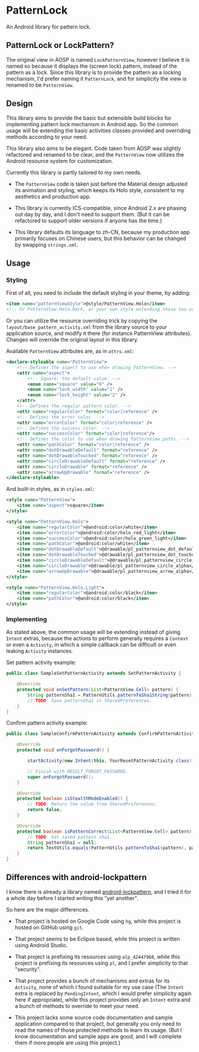# PatternLock

An Android library for pattern lock.

## PatternLock or LockPattern?

The original view in AOSP is named `LockPatternView`, however I believe it is named so because it displays the (screen lock) pattern, instead of the pattern as a lock. Since this library is to provide the pattern as a locking mechanism, I'd prefer naming it `PatternLock`, and for simplicity the view is renamed to be `PatternView`.

## Design

This library aims to provide the basic but extensible build blocks for implementing pattern lock mechanism in Android app. So the common usage will be extending the basic activities classes provided and overriding methods according to your need.

This library also aims to be elegant. Code taken from AOSP was slightly refactored and renamed to be clear, and the `PatternView` now utilizes the Android resource system for customization.

Currently this library is partly tailored to my own needs.

* The `PatternView` code is taken just before the Material design adjusted its animation and styling, which keeps its Holo style, consistent to my aesthetics and production app.

* This library is currently ICS-compatible, since Android 2.x are phasing out day by day, and I don't need to support them. (But it can be refactored to support older versions if anyone has the time.)

*  This library defaults its language to zh-CN, because my production app primarily focuses on Chinese users, but this behavior can be changed by swapping `strings.xml`.

## Usage

### Styling

First of all, you need to include the default styling in your theme, by adding:

``` xml
<item name="patternViewStyle">@style/PatternView.Holo</item>
<!-- Or PatternView.Holo.Dark, or your own style extending these two or not. -->
```

Or you can utilize the resource overriding trick by copying the `layout/base_pattern_activity.xml` from the library source to your application source, and modify it there (for instance PatternView attributes). Changes will override the original layout in this library.

Available `PatternView` attributes are, as in `attrs.xml`:

``` xml
<declare-styleable name="PatternView">
    <!-- Defines the aspect to use when drawing PatternView. -->
    <attr name="aspect">
        <!-- Square; the default value. -->
        <enum name="square" value="0" />
        <enum name="lock_width" value="1" />
        <enum name="lock_height" value="2" />
    </attr>
    <!-- Defines the regular pattern color. -->
    <attr name="regularColor" format="color|reference" />
    <!-- Defines the error color. -->
    <attr name="errorColor" format="color|reference" />
    <!-- Defines the success color. -->
    <attr name="successColor" format="color|reference"/>
    <!-- Defines the color to use when drawing PatternView paths. -->
    <attr name="pathColor" format="color|reference" />
    <attr name="dotDrawableDefault" format="reference" />
    <attr name="dotDrawableTouched" format="reference" />
    <attr name="circleDrawableDefault" format="reference" />
    <attr name="circleDrawable" format="reference" />
    <attr name="arrowUpDrawable" format="reference" />
</declare-styleable>
```

And built-in styles, as in `styles.xml`:

``` xml
<style name="PatternView">
    <item name="aspect">square</item>
</style>

<style name="PatternView.Holo">
    <item name="regularColor">@android:color/white</item>
    <item name="errorColor">@android:color/holo_red_light</item>
    <item name="successColor">@android:color/holo_green_light</item>
    <item name="pathColor">@android:color/white</item>
    <item name="dotDrawableDefault">@drawable/pl_patternview_dot_default</item>
    <item name="dotDrawableTouched">@drawable/pl_patternview_dot_touched</item>
    <item name="circleDrawableDefault">@drawable/pl_patternview_circle_default_alpha</item>
    <item name="circleDrawable">@drawable/pl_patternview_circle_alpha</item>
    <item name="arrowUpDrawable">@drawable/pl_patternview_arrow_alpha</item>
</style>

<style name="PatternView.Holo.Light">
    <item name="regularColor">@android:color/black</item>
    <item name="pathColor">@android:color/black</item>
</style>
```

### Implementing

As stated above, the common usage will be extending instead of giving `Intent` extras, because the actions to perform generally requires a `Context` or even a `Activity`, in which a simple callback can be difficult or even leaking `Activity` instances.

Set pattern activity example:

``` java
public class SampleSetPatternActivity extends SetPatternActivity {

    @Override
    protected void onSetPattern(List<PatternView.Cell> pattern) {
        String patternSha1 = PatternUtils.patternToSha1String(pattern);
        // TODO: Save patternSha1 in SharedPreferences.
    }
}
```

Confirm pattern activity example:

``` java
public class SampleConfirmPatternActivity extends ConfirmPatternActivity {

    @Override
    protected void onForgotPassword() {

        startActivity(new Intent(this, YourResetPatternActivity.class));

        // Finish with RESULT_FORGOT_PASSWORD.
        super.onForgotPassword();
    }

    @Override
    protected boolean isStealthModeEnabled() {
        // TODO: Return the value from SharedPreferences.
        return false;
    }

    @Override
    protected boolean isPatternCorrect(List<PatternView.Cell> pattern) {
        // TODO: Get saved pattern sha1.
        String patternSha1 = null;
        return TextUtils.equals(PatternUtils.patternToSha1(pattern), patternSha1);
    }
}
```

## Differences with android-lockpattern

I know there is already a library named [android-lockpattern](https://code.google.com/p/android-lockpattern/), and I tried it for a whole day before I started writing this "yet another".

 So here are the major differences.

* That project is hosted on Google Code using `hg`, while this project is hosted on GitHub using `git`.

* That project seems to be Eclipse based, while this project is written using Android Studio.

* That project is prefixing its resources using `alp_42447968`, while this project is prefixing its resources using `pl`, and I prefer simplicity to that "security".

* That project provides a bunch of mechanisms and extras for its `Activity`, none of which I found suitable for my use case (The `Intent` extra is replaced by `PendingIntent`, which I would prefer simplicity again here if appropriate), while this project provides only an `Intent` extra and a bunch of methods to override to meet your need.

* This project lacks some source code documentation and sample application compared to that project, but generally you only need to read the names of those protected methods to learn its usage. (But I know documentation and sample apps are good, and I will complete them if more people are using this project.)
